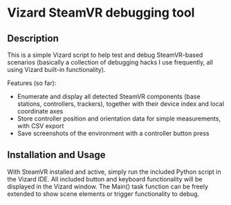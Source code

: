 # Vizard SteamVR debugging tool

## Description

This is a simple Vizard script to help test and debug SteamVR-based scenarios (basically a collection of debugging hacks I use frequently, all using Vizard built-in functionality).

Features (so far): 
- Enumerate and display all detected SteamVR components (base stations, controllers, trackers), together with their device index and local coordinate axes
- Store controller position and orientation data for simple measurements, with CSV export
- Save screenshots of the environment with a controller button press


## Installation and Usage

With SteamVR installed and active, simply run the included Python script in the Vizard IDE. All included button and keyboard functionality will be displayed in the Vizard window. 
The Main() task function can be freely extended to show scene elements or trigger functionality to debug.


